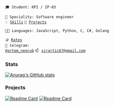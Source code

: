 <code>🎓 Student: KPI / IP-03</code>
<!-- <code><code>⚪ Community: Metarhia</code></code> -->
<code>👷 Speciality: Software engineer</code><br>
<code>💡 [Skills](SKILLS.md)</code>
<code>🧻 [Projects](PROJECTS.md)</code>
<!-- <code>📢 [Public talks: 0](TALKS.md)</code> -->
<!-- <code>👀 [Open-source contribution](CONTRIBUTION.md)</code><br> -->
<code>🧑‍💻 Languages: JavaScript, Python, C, C#, Golang</code>
<!-- <code>📦 Tech stack: node.js</code> -->
<code>🪙 [Rates](RATES.md)</code><br>
<code>💬 telegram: [@artem_negrub](https://t.me/artem_negrub)</code>
<code>📫 [sirartic67@gmail.com](mailto:sirartic67@gmail.com)</code>

### Stats


[![Anurag's GitHub stats](https://github-readme-stats.vercel.app/api?username=Artic67&count_private=true&hide=stars,issues&theme=vue-dark)](https://github.com/anuraghazra/github-readme-stats)

### Projects

[![Readme Card](https://github-readme-stats.vercel.app/api/pin/?username=Artic67&repo=NotaryTrackProg&theme=vue-dark)](https://github.com/Artic67/NotaryTrackProg)
[![Readme Card](https://github-readme-stats.vercel.app/api/pin/?username=Artic67&repo=NGBC-game&theme=vue-dark)](https://github.com/Artic67/NGBC-game)
